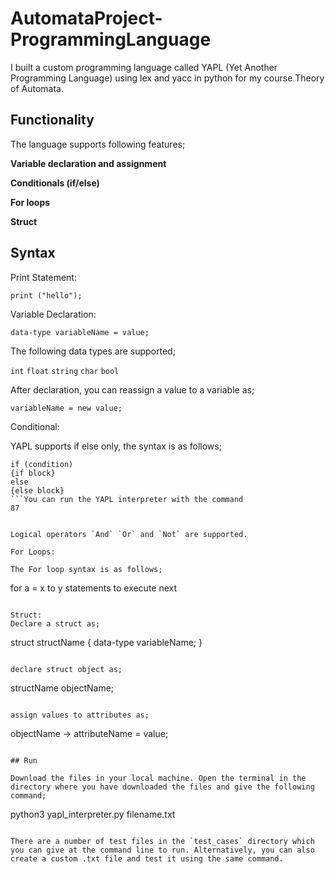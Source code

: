 # AutomataProject-ProgrammingLanguage
I built a custom programming language called YAPL (Yet Another Programming Language) using lex and yacc in python for my course Theory of Automata.

## Functionality
The language supports following features;

**Variable declaration and assignment**

**Conditionals (if/else)**

**For loops**

**Struct**

## Syntax

Print Statement:

```
print ("hello");
```

Variable Declaration:

```
data-type variableName = value;
```

The following data types are supported;

`int` `float` `string` `char` `bool`

After declaration, you can reassign a value to a variable as;

```
variableName = new value;
```

Conditional:

YAPL supports if else only, the syntax is as follows;

```
if (condition)
{if block}
else
{else block}
```You can run the YAPL interpreter with the command
87


Logical operators `And` `Or` and `Not` are supported.

For Loops:

The For loop syntax is as follows;

```
for a = x to y
statements to execute
next
```

Struct:
Declare a struct as;

```
struct structName
{
data-type variableName;
}
```

declare struct object as;

```
structName objectName;
```

assign values to attributes as;

```
objectName -> attributeName = value;
```

## Run

Download the files in your local machine. Open the terminal in the directory where you have downloaded the files and give the following command;

```
python3 yapl_interpreter.py filename.txt
```

There are a number of test files in the `test_cases` directory which you can give at the command line to run. Alternatively, you can also create a custom .txt file and test it using the same command.
